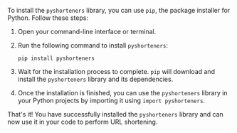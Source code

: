  To install the `pyshorteners` library, you can use `pip`, the package installer for Python. Follow these steps:

1. Open your command-line interface or terminal.

2. Run the following command to install `pyshorteners`:
   ```
   pip install pyshorteners
   ```

3. Wait for the installation process to complete. `pip` will download and install the `pyshorteners` library and its dependencies.

4. Once the installation is finished, you can use the `pyshorteners` library in your Python projects by importing it using `import pyshorteners`.

That's it! You have successfully installed the `pyshorteners` library and can now use it in your code to perform URL shortening.
